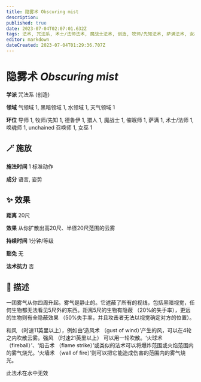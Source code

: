 ```yaml
---
title: 隐雾术 Obscuring mist
description: 
published: true
date: 2023-07-04T02:07:01.632Z
tags: 法术, 咒法系, 术士/法师法术, 魔战士法术, 创造, 牧师/先知法术, 萨满法术, 女巫法术, 猎人法术, unchained 召唤师法术, 1环法术, 德鲁伊法术, 催眠师法术, 唤魂师法术, 导师法术, 水领域, 天气领域, 气领域, 黑暗领域
editor: markdown
dateCreated: 2023-07-04T01:29:36.707Z
---
```


# **隐雾术** *Obscuring mist*

**学派** 咒法系 (创造) 

**领域** 气领域 1, 黑暗领域 1, 水领域 1, 天气领域 1

**环位** 导师 1, 牧师/先知 1, 德鲁伊 1, 猎人 1, 魔战士 1, 催眠师 1, 萨满 1, 术士/法师 1, 唤魂师 1, unchained 召唤师 1, 女巫 1

## 🪄 施放

**施法时间** 1 标准动作

**成分** 语言, 姿势

## ✨ 效果  

**距离** 20尺 

**效果** 从你扩散出高20尺、半径20尺范围的云雾 

**持续时间** 1分钟/等级 

**豁免** 无

**法术抗力** 否

## 📖 描述

一团雾气从你四周升起。雾气是静止的。它遮蔽了所有的视线，包括黑暗视觉，任何生物都无法看见5尺外的东西。距离5尺的生物有隐蔽 （20%的失手率），更远的生物则有全隐蔽效果 （50%失手率，并且攻击者无法以视觉确定对方的位置）。

和风 （时速11英里以上），例如由‘造风术 （gust of wind）’产生的风，可以在4轮之内吹散云雾。强风 （时速21英里以上） 可以用一轮吹散。‘火球术 （fireball）’、‘焰击术 （flame strike）’或类似的法术可以将爆炸范围或火焰范围内的雾气烧光。‘火墙术 （wall of fire）’则可以把它能造成伤害的范围内的雾气烧光。

此法术在水中无效
    